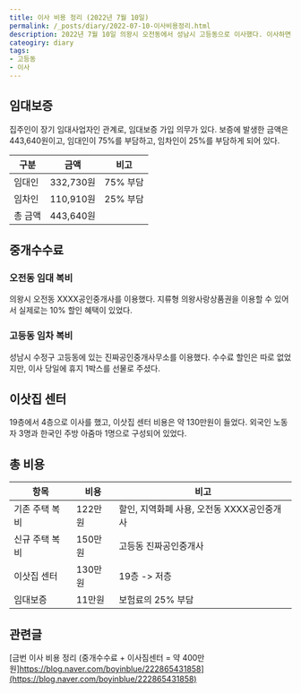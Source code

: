 ```yaml
---
title: 이사 비용 정리 (2022년 7월 10일)
permalink: /_posts/diary/2022-07-10-이사비용정리.html
description: 2022년 7월 10일 의왕시 오전동에서 성남시 고등동으로 이사했다. 이사하면서 발생한 비용을 정리한다.
cateogiry: diary
tags:
- 고등동
- 이사
---
```

임대보증
---


집주인이 장기 임대사업자인 관계로, 임대보증 가입 의무가 있다. 
보증에 발생한 금액은 443,640원이고, 임대인이 75%를 부담하고, 
임차인이 25%를 부담하게 되어 있다. 


|구분|금액|비고|
|---|---|---|
|임대인|332,730원|75% 부담|
|임차인|110,910원|25% 부담|
|총 금액|443,640원|   |


중개수수료
---


### 오전동 임대 복비
의왕시 오전동 XXXX공인중개사를 이용했다. 
지류형 의왕사랑상품권을 이용할 수 있어서 실제로는 10% 할인 혜택이 있었다. 


### 고등동 임차 복비
성남시 수정구 고등동에 있는 진짜공인중개사무소를 이용했다. 
수수료 할인은 따로 없었지만, 이사 당일에 휴지 1박스를 선물로 주셨다. 


이삿집 센터
---


19층에서 4층으로 이사를 했고, 
이삿집 센터 비용은 약 130만원이 들었다. 
외국인 노동자 3명과 한국인 주방 아줌마 1명으로 구성되어 있었다. 


총 비용
---


|항목|비용|비고|
|---|---|---|
|기존 주택 복비|122만원|할인, 지역화폐 사용, 오전동 XXXX공인중개사|
|신규 주택 복비|150만원|고등동 진짜공인중개사|
|이삿집 센터|130만원|19층 -> 저층|
|임대보증|11만원|보험료의 25% 부담|


관련글
---


[금번 이사 비용 정리 (중개수수료 + 이사짐센터 = 약 400만원]https://blog.naver.com/boyinblue/222865431858](https://blog.naver.com/boyinblue/222865431858)
